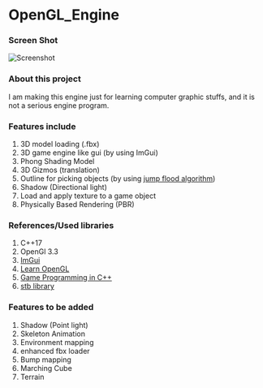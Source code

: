 # OpenGL_Engine

### Screen Shot
![Screenshot](https://github.com/dooeverything/OpenGL_Engine/blob/main/ScreenShots/screenshot-5.png)

### About this project 
I am making this engine just for learning computer graphic stuffs, and it is not a serious engine program. 

### Features include
 1. 3D model loading (.fbx)
 2. 3D game engine like gui (by using ImGui)
 3. Phong Shading Model
 4. 3D Gizmos (translation)
 5. Outline for picking objects (by using [jump flood algorithm](https://www.comp.nus.edu.sg/~tants/jfa.html))
 6. Shadow (Directional light)
 7. Load and apply texture to a game object
 8. Physically Based Rendering (PBR)

### References/Used libraries
 1. C++17
 2. OpenGl 3.3
 3. [ImGui](https://github.com/ocornut/imgui)
 4. [Learn OpenGL](learnopengl.com)
 5. [Game Programming in C++](https://www.amazon.com/Game-Programming-Creating-Games-Design/dp/0134597206)
 6. [stb library](https://github.com/nothings/stb)

### 

### Features to be added
 1. Shadow (Point light)
 2. Skeleton Animation
 3. Environment mapping
 4. enhanced fbx loader
 5. Bump mapping
 6. Marching Cube
 7. Terrain
